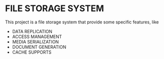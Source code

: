 # FILE STORAGE SYSTEM
This project is a file storage system that provide some specific features, like
- DATA REPLICATION
- ACCESS MANAGEMENT
- MEDIA SERIALIZATION
- DOCUMENT GENERATION
- CACHE SUPPORTS

